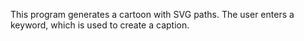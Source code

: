 This program generates a cartoon with SVG paths. The user enters a keyword, which is used to create a caption.